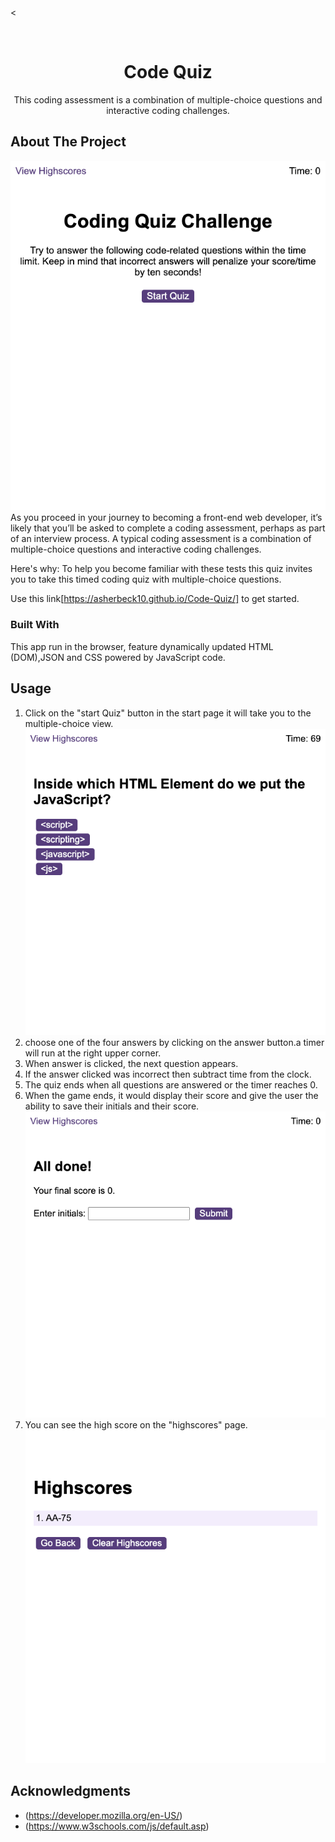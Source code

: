 <
<!-- PROJECT LOGO -->
<br />


  <h1 align="center">Code Quiz</h1>

  <p align="center">
    This coding assessment is a combination of multiple-choice questions and interactive coding challenges. 
    <br />
   

<!-- ABOUT THE PROJECT -->
## About The Project

![Product start screen](./assets/photos/Code-Quiz_first.png)
As you proceed in your journey to becoming a front-end web developer, it’s likely that you’ll be asked to complete a coding assessment, perhaps as part of an interview process. A typical coding assessment is a combination of multiple-choice questions and interactive coding challenges. 


Here's why:
To help you become familiar with these tests this quiz invites you to take this timed coding quiz with multiple-choice questions. 
 
Use this link[https://asherbeck10.github.io/Code-Quiz/] to get started.




### Built With
This app  run in the browser, feature dynamically updated HTML (DOM),JSON and CSS powered by JavaScript code.


<!-- USAGE EXAMPLES -->
## Usage
1. Click on the "start Quiz" button  in the start page it will take you to the multiple-choice view.
![multiple-choice screen](./assets/photos/multiple-choice%20screen%5D.png)
2. choose one of the four answers by clicking on the answer button.a timer will run at the right upper corner.
3. When answer is clicked, the next question appears.
4. If the answer clicked was incorrect then subtract time from the clock.
5. The quiz ends when all questions are answered or the timer reaches 0.
6. When the game ends, it would display their score and give the user the ability to save their initials and their score.
![initials screen](./assets/photos/Score_initials_screen.png)
7. You can see the  high score on the "highscores" page. 
![highscores screen](./assets/photos/highscores.png)





<!-- ACKNOWLEDGMENTS -->
## Acknowledgments

* (https://developer.mozilla.org/en-US/)
* (https://www.w3schools.com/js/default.asp)



